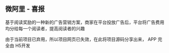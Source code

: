 ## 微阿里 - 喜报

基于阅读奖励的一种新的广告营销方案，商家在平台投放广告后，平台将广告费用均分给每一个阅读者，提高阅读者的兴趣


由于当前项目已弃用，所以项目网页已失效，在此将项目源码分享出来，
APP 完全由 H5开发
